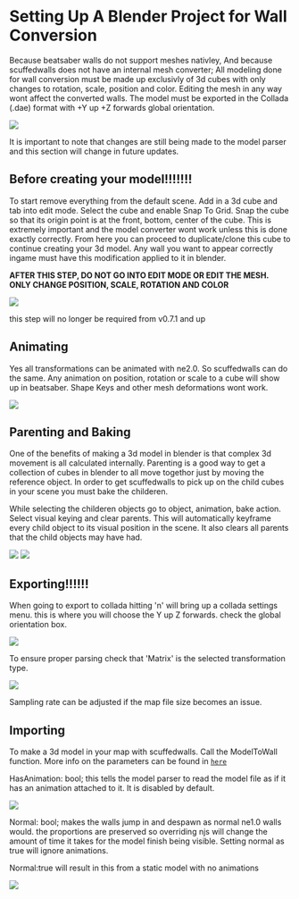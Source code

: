 # Setting Up A Blender Project for Wall Conversion

Because beatsaber walls do not support meshes nativley, And because scuffedwalls does not have an internal mesh converter; All modeling done for wall conversion must be made up exclusivly of 3d cubes with only changes to rotation, scale, position and color. Editing the mesh in any way wont affect the converted walls. The model must be exported in the Collada (.dae) format with +Y up +Z forwards global orientation.


![](https://github.com/thelightdesigner/ScuffedWalls/blob/main/Readme/text%20examp.gif)

It is important to note that changes are still being made to the model parser and this section will change in future updates.

## Before creating your model!!!!!!!

To start remove everything from the default scene. Add in a 3d cube and tab into edit mode. Select the cube and enable Snap To Grid. Snap the cube so that its origin point is at the front, bottom, center of the cube. This is extremely important and the model converter wont work unless this is done exactly correctly. From here you can proceed to duplicate/clone this cube to continue creating your 3d model. Any wall you want to appear correctly ingame must have this modification applied to it in blender.

 **AFTER THIS STEP, DO NOT GO INTO EDIT MODE OR EDIT THE MESH. ONLY CHANGE POSITION, SCALE, ROTATION AND COLOR**

![](https://github.com/thelightdesigner/ScuffedWalls/blob/main/Readme/dothis.gif)

this step will no longer be required from v0.7.1 and up

## Animating

Yes all transformations can be animated with ne2.0. So scuffedwalls can do the same. Any animation on position, rotation or scale to a cube will show up in beatsaber. Shape Keys and other mesh deformations wont work.

![](https://github.com/thelightdesigner/ScuffedWalls/blob/main/Readme/transformation.jpg)

##  Parenting and Baking

One of the benefits of making a 3d model in blender is that complex 3d movement is all calculated internally. Parenting is a good way to get a collection of cubes in blender to all move togethor just by moving the reference object. In order to get scuffedwalls to pick up on the child cubes in your scene you must bake the childeren.

While selecting the childeren objects go to object, animation, bake action. Select visual keying and clear parents. This will automatically keyframe every child object to its visual position in the scene. It also clears all parents that the child objects may have had.

![](https://github.com/thelightdesigner/ScuffedWalls/blob/main/Readme/bake.png)
![](https://github.com/thelightdesigner/ScuffedWalls/blob/main/Readme/bake2.png)

## Exporting!!!!!!

When going to export to collada hitting 'n' will bring up a collada settings menu. this is where you will choose the Y up Z forwards. check the global orientation box.


![](https://github.com/thelightdesigner/ScuffedWalls/blob/main/Readme/global%20or.jpg)

To ensure proper parsing check that 'Matrix' is the selected transformation type.

![](https://github.com/thelightdesigner/ScuffedWalls/blob/main/Readme/animation.jpg)

Sampling rate can be adjusted if the map file size becomes an issue.

## Importing

To make a 3d model in your map with scuffedwalls. Call the ModelToWall function. More info on the parameters can be found in [`here`](https://github.com/thelightdesigner/ScuffedWalls/blob/main/Functions.md)

HasAnimation: bool; this tells the model parser to read the model file as if it has an animation attached to it. It is disabled by default.

![](https://github.com/thelightdesigner/ScuffedWalls/blob/main/Readme/text%20examlpe.gif)

Normal: bool; makes the walls jump in and despawn as normal ne1.0 walls would. the proportions are preserved so overriding njs will change the amount of time it takes for the model finish being visible. Setting normal as true will ignore animations.

Normal:true will result in this from a static model with no animations

![](https://github.com/thelightdesigner/ScuffedWalls/blob/main/Readme/normal.gif)

